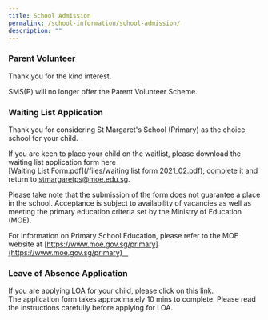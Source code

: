 ```yaml
---
title: School Admission
permalink: /school-information/school-admission/
description: ""
---
```

### Parent Volunteer

  

Thank you for the kind interest.   

SMS(P) will no longer offer the Parent Volunteer Scheme.



### Waiting List Application

  

Thank you for considering St Margaret's School (Primary) as the choice school for your child.  
  
If you are keen to place your child on the waitlist, please download the waiting list application form here  
 [Waiting List Form.pdf](/files/waiting list form 2021_02.pdf), complete it and return to [stmargaretps@moe.edu.sg](mailto:stmargaretps@moe.edu.sg).   
  
Please take note that the submission of the form does not guarantee a place in the school. Acceptance is subject to availability of vacancies as well as meeting the primary education criteria set by the Ministry of Education (MOE).  
  
For information on Primary School Education, please refer to the MOE website at [https://www.moe.gov.sg/primary](https://www.moe.gov.sg/primary)   


  

### Leave of Absence Application

  
If you are applying LOA for your child, please click on this [link](http://for.edu.sg/smpsloa2021).    
The application form takes approximately 10 mins to complete. Please read the instructions carefully before applying for LOA.